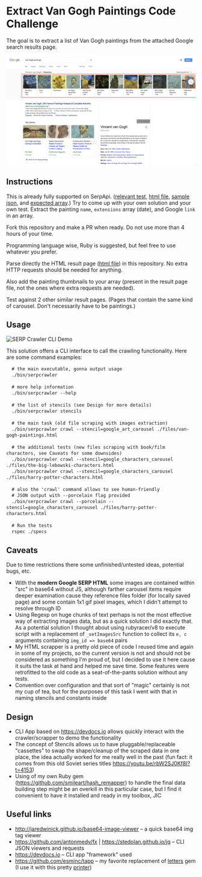 # Extract Van Gogh Paintings Code Challenge

The goal is to extract a list of Van Gogh paintings from the attached Google search results page.

![Van Gogh paintings](https://github.com/serpapi/code-challenge/blob/master/files/van-gogh-paintings.png?raw=true "Van Gogh paintings")

## Instructions

This is already fully supported on SerpApi. ([relevant test], [html file], [sample json], and [expected array].)
Try to come up with your own solution and your own test.
Extract the painting `name`, `extensions` array (date), and Google `link` in an array.

Fork this repository and make a PR when ready.
Do not use more than 4 hours of your time.

Programming language wise, Ruby is suggested, but feel free to use whatever you prefer.

Parse directly the HTML result page ([html file]) in this repository. No extra HTTP requests should be needed for anything.

[relevant test]: https://serpapi.com/knowledge-graph/tests/knowledge-graph/knowledge-graph-claude-monet-paintings-spec.rb
[sample json]: https://raw.githubusercontent.com/serpapi/code-challenge/master/files/van-gogh-paintings.json
[html file]: https://raw.githubusercontent.com/serpapi/code-challenge/master/files/van-gogh-paintings.html
[expected array]: https://raw.githubusercontent.com/serpapi/code-challenge/master/files/expected-array.json

Also add the painting thumbnails to your array (present in the result page file, not the ones where extra requests are needed).

Test against 2 other similar result pages. (Pages that contain the same kind of carousel. Don't necessarily have to be paintings.)

## Usage

![SERP Crawler CLI Demo](./files/serpcrawler_demo.gif)

This solution offers a CLI interface to call the crawling functionality. Here are some command examples:

````shell
  # the main executable, gonna output usage
  ./bin/serpcrawler

  # more help information
  ./bin/serpcrawler --help

  # the list of stencils (see Design for more details)
  ./bin/serpcrawler stencils

  # the main task (old file scraping with images extraction)
  ./bin/serpcrawler crawl --stencil=google_art_carousel ./files/van-gogh-paintings.html

  # the additional tests (new files scraping with book/film characters, see Caveats for some downsides)
  ./bin/serpcrawler crawl --stencil=google_characters_carousel ./files/the-big-lebowski-characters.html
  ./bin/serpcrawler crawl --stencil=google_characters_carousel ./files/harry-potter-characters.html

  # also the 'crawl' command allows to see human-friendly
  # JSON output with --porcelain flag provided
  ./bin/serpcrawler crawl --porcelain --stencil=google_characters_carousel ./files/harry-potter-characters.html

  # Run the tests 
  rspec ./specs
````

## Caveats

Due to time restrictions there some unfinished/untested ideas, potential bugs, etc.

* With the **modern Google SERP HTML** some images are contained within "src" in base64 without JS, although farther
  carousel items require deeper examination cause they reference files folder (for locally saved page) and some
  contain 1x1 gif pixel images, which I didn't attempt to resolve through ID
* Using Regexp on huge chunks of text perhaps is not the most effective way of extracting images data, but as a quick
  solution I did exactly that. As a potential solution I thought about using rubyracer/v8 to execute script with a
  replacement of `_setImagesSrc` function to collect its `e, c` arguments containing `img_id => base64` pairs
* My HTML scrapper is a pretty old piece of code I reused time and again in some of my projects, so the current version
  is not and should not be considered as something I'm proud of, but I decided to use it here cause it suits the task at
  hand and helped me save time. Some features were retrofitted to the old code as a seat-of-the-pants solution without any tests.
* Convention over configuration and that sort of "magic" certainly is not my cup of tea, but for the purposes of this task I went with
  that in naming stencils and constants inside

## Design

* CLI App based on https://devdocs.io allows quickly interact with the crawler/scrapper to demo the functionality
* The concept of Stencils allows us to have pluggable/replaceable "cassettes" to swap the shape/cleanup of the
  scraped data in one place, the idea actually worked for me really well in the past (fun fact: it comes from
  this old Soviet series titles https://youtu.be/rbW2SJ0Kf8I?t=4153)
* Using of my own Ruby gem (https://github.com/smileart/hash_remapper) to handle the final data building step might be
  an overkill in this particular case, but I find it convenient to have it installed and ready in my toolbox, JIC

## Useful links

* http://jaredwinick.github.io/base64-image-viewer – a quick base64 img tag viewer
* https://github.com/antonmedv/fx | https://stedolan.github.io/jq – CLI JSON viewers and requests
* https://devdocs.io – CLI app "framework" used
* https://github.com/esminc/tapp – my favorite replacement of [letters](https://rubygems.org/gems/letters) gem (I use it with this pretty [printer](https://gist.github.com/smileart/1b9217389904580316780e7c2a0d466a))
